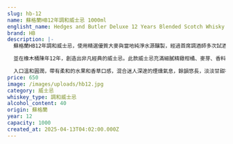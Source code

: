 ```yaml
---
slug: hb-12
name: 蘇格蘭HB12年調和威士忌 1000ml
englisht_name: Hedges and Butler Deluxe 12 Years Blended Scotch Whisky
brand: HB
description: |-
  蘇格蘭HB12年調和威士忌，使用精選優質大麥與當地純淨水源釀製，經過首席調酒師多次試酒調配，

  並在橡木桶陳年12年，創造出非凡經典的威士忌。此款威士忌充滿細膩精緻柑橘、麥芽、香料氣味，

  入口溫和圓潤，帶有柔和的水果和香草口感，混合迷人深邃的煙燻氣息，餘韻悠長，淡淡甘甜在口中逗留回味。
price: 650
image: /images/uploads/hb12.jpg
category: 威士忌
whiskey_type: 調和威士忌
alcohol_content: 40
origin: 蘇格蘭
year: 12
capacity: 1000
created_at: 2025-04-13T04:02:00.000Z
---
```

